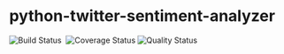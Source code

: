 # python-twitter-sentiment-analyzer
<img src='https://travis-ci.org/sudeephazra/python-twitter-sentiment-analyzer.svg?branch=master' alt='Build Status'/>&nbsp;
<img src='https://coveralls.io/repos/github/sudeephazra/python-twitter-sentiment-analyzer/badge.svg?branch=master' alt='Coverage Status'/>
<img src='https://sonarcloud.io/api/project_badges/quality_gate?project=sudeephazra_python-twitter-sentiment-analyzer' alt='Quality Status'/>